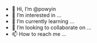 - 👋 Hi, I’m @powyin
- 👀 I’m interested in ...
- 🌱 I’m currently learning ...
- 💞️ I’m looking to collaborate on ...
- 📫 How to reach me ...

<!---
powyin/powyin is a ✨ special ✨ repository because its `README.md` (this file) appears on your GitHub profile.
You can click the Preview link to take a look at your changes.
--->
